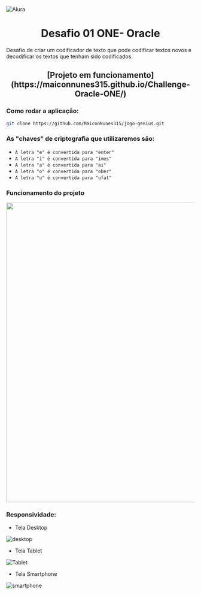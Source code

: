 
![Alura](https://user-images.githubusercontent.com/88409912/210897996-6856ec9a-a5e0-42b6-90cc-75c71ba11bde.png)<h1 align="center">Desafio 01 ONE- Oracle</h1>

Desafio de criar um codificador de texto que pode codificar textos novos e decodificar os textos que tenham sido codificados.

<h2 align="center">[Projeto em funcionamento](https://maiconnunes315.github.io/Challenge-Oracle-ONE/)</h2>


### Como rodar a aplicação: 

```sh
git clone https://github.com/MaiconNunes315/jogo-genius.git
```

### As "chaves" de criptografia que utilizaremos são:
- ``A letra "e" é convertida para "enter"``
- ``A letra "i" é convertida para "imes"``
- ``A letra "a" é convertida para "ai"``
- ``A letra "o" é convertida para "ober"``
- ``A letra "u" é convertida para "ufat"``

### Funcionamento do projeto

<img src="https://user-images.githubusercontent.com/88409912/210901510-7fe57fc7-87d7-4d22-8102-b0677eeb3a15.gif" width="800" align="center"/>


### Responsividade: 

* Tela Desktop

![desktop](https://user-images.githubusercontent.com/88409912/210902391-c50252a1-b09a-4841-8a51-2f35a8573a38.png)

* Tela Tablet

![Tablet](https://user-images.githubusercontent.com/88409912/210902449-a6a23612-ba7b-4215-886a-e48691b4a0e8.png)

* Tela Smartphone

![smartphone](https://user-images.githubusercontent.com/88409912/210902485-b6fcd849-0206-4bd1-9ce5-7d3ec26368fc.png)
